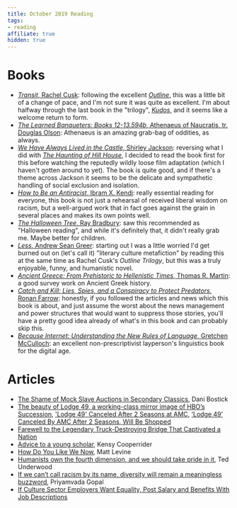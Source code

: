 ```yaml
---
title: October 2019 Reading
tags:
- reading
affiliate: true
hidden: true
---
```

# Books
- [*Transit*, Rachel Cusk](https://amzn.to/339d7nM): following the excellent [*Outline*](https://amzn.to/2plGggx), this was a little bit of a change of pace, and I'm not sure it was quite as excellent. I'm about halfway through the last book in the "trilogy", [*Kudos*](https://amzn.to/2C5L0dj), and it seems like a welcome return to form.
- [*The Learned Banqueters: Books 12-13.594b*, Athenaeus of Naucratis, tr. Douglas Olson](https://amzn.to/2N5qyj6): Athenaeus is an amazing grab-bag of oddities, as always.
- [*We Have Always Lived in the Castle*, Shirley Jackson](https://amzn.to/2N6iBtU): reversing what I did with [*The Haunting of Hill House*](https://amzn.to/2LkGvkK), I decided to read the book first for this before watching the reputedly wildly loose film adaptation (which I haven't gotten around to yet). The book is quite good, and if there's a theme across Jackson it seems to be the delicate and sympathetic handling of social exclusion and isolation.
- [*How to Be an Antiracist*, Ibram X. Kendi](https://amzn.to/2PK6Afo): really essential reading for everyone, this book is not just a rehearsal of received liberal wisdom on racism, but a well-argued work that in fact goes against the grain in several places and makes its own points well.
- [*The Halloween Tree*, Ray Bradbury](https://amzn.to/2JID3ix): saw this recommended as "Halloween reading", and while it's definitely that, it didn't really grab me. Maybe better for children.
- [*Less*, Andrew Sean Greer](https://amzn.to/2NvRrvN): starting out I was a little worried I'd get burned out on (let's call it) "literary culture metafiction" by reading this at the same time as Rachel Cusk's *Outline Trilogy*, but this was a truly enjoyable, funny, and humanistic novel.
- [*Ancient Greece: From Prehistoric to Hellenistic Times*, Thomas R. Martin](https://amzn.to/2NBEsZg): a good survey work on Ancient Greek history.
- [*Catch and Kill: Lies, Spies, and a Conspiracy to Protect Predators*, Ronan Farrow](https://amzn.to/32797Dh): honestly, if you followed the articles and news which this book is about, and just assume the worst about the news management and power structures that would want to suppress those stories, you'll have a pretty good idea already of what's in this book and can probably skip this.
- [*Because Internet: Understanding the New Rules of Language*, Gretchen McCulloch](https://amzn.to/337tIs5): an excellent non-prescriptivist layperson's linguistics book for the digital age.

# Articles
- [The Shame of Mock Slave Auctions in Secondary Classics](https://sententiaeantiquae.com/2019/10/29/the-shame-of-mock-slave-auctions-in-secondary-classics/), Dani Bostick
- [The beauty of Lodge 49, a working-class mirror image of HBO’s Succession](https://www.vox.com/culture/2019/10/28/20929602/lodge-49-review-amc-renew-finale-recap), ['Lodge 49' Canceled After 2 Seasons at AMC](https://www.hollywoodreporter.com/live-feed/lodge-49-canceled-2-seasons-at-amc-1251008), [‘Lodge 49’ Canceled By AMC After 2 Seasons, Will Be Shopped](https://deadline.com/2019/10/lodge-49-canceled-amc-2-seasons-shopped-1202772026/)
- [Farewell to the Legendary Truck-Destroying Bridge That Captivated a Nation](https://melmagazine.com/en-us/story/viral-can-opener-bridge-destroying-trucks)
- [Advice to a young scholar](http://kensycooperrider.com/blog/advice-to-a-young-scholar), Kensy Cooperrider
- [How Do You Like We Now](https://www.bloomberg.com/opinion/articles/2019-10-23/how-do-you-like-we-now), Matt Levine
- [Humanists own the fourth dimension, and we should take pride in it](https://tedunderwood.com/2019/10/13/humanists-own-the-fourth-dimension-and-we-should-take-pride-in-it/), Ted Underwood
- [If we can’t call racism by its name, diversity will remain a meaningless buzzword](https://www.theguardian.com/commentisfree/2019/oct/08/racism-diversity-naga-munchetty-bbc-inflammatory-language), Priyamvada Gopal
- [If Culture Sector Employers Want Equality, Post Salary and Benefits With Job Descriptions](https://hyperallergic.com/520784/if-culture-sector-employers-want-equality-post-salary-and-benefits-with-job-descriptions/)
